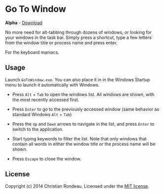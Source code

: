 # Go To Window

**Alpha** - [Download](https://github.com/christianrondeau/GoToWindow/releases)

No more need for alt-tabbing through dozens of windows, or looking for your windows in the task bar. Simply press a shortcut, type a few letters from the window title or process name and press enter. 

For the keyboard maniacs.

## Usage

Launch `GoToWindow.exe`. You can also place it in in the Windows Startup menu to launch it automatically with Windows.

* Press `Alt` + `Tab` to open the windows list. All windows are shown, with the most recently accessed first.

* Press `Enter` to go to the previously accessed window (same behavior as standard Windows `Alt` + `Tab`)

* Press the `Up` and `Down` arrows to navigate in the list, and press `Enter` to switch to the application.

* Start typing keywords to filter the list. Note that only windows that contain all words in either the window title _or_ the process name will be shown.

* Press `Escape` to close the window.

## License

Copyright (c) 2014 Christian Rondeau. Licensed under the [MIT license](LICENSE.md).